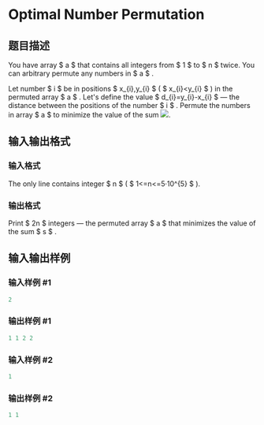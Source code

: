 # Optimal Number Permutation

## 题目描述

You have array $ a $ that contains all integers from $ 1 $ to $ n $ twice. You can arbitrary permute any numbers in $ a $ .

Let number $ i $ be in positions $ x_{i},y_{i} $ ( $ x_{i}&lt;y_{i} $ ) in the permuted array $ a $ . Let's define the value $ d_{i}=y_{i}-x_{i} $ — the distance between the positions of the number $ i $ . Permute the numbers in array $ a $ to minimize the value of the sum ![](https://cdn.luogu.com.cn/upload/vjudge_pic/CF622D/22b9f04219f1da8748ed3cb58a6363dd566698ed.png).

## 输入输出格式

### 输入格式

The only line contains integer $ n $ ( $ 1<=n<=5·10^{5} $ ).

### 输出格式

Print $ 2n $ integers — the permuted array $ a $ that minimizes the value of the sum $ s $ .

## 输入输出样例

### 输入样例 #1

```cpp
2

```
### 输出样例 #1

```cpp
1 1 2 2

```
### 输入样例 #2

```cpp
1

```
### 输出样例 #2

```cpp
1 1

```
